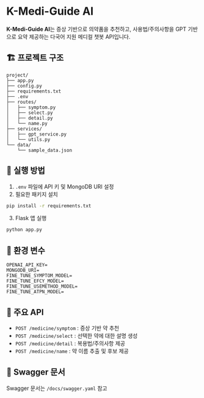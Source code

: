# K-Medi-Guide AI

**K-Medi-Guide AI**는 증상 기반으로 의약품을 추천하고, 사용법/주의사항을 GPT 기반으로 요약 제공하는 다국어 지원 메디컬 챗봇 API입니다.

## 🏗 프로젝트 구조

```
project/
├── app.py
├── config.py
├── requirements.txt
├── .env
├── routes/
│   ├── symptom.py
│   ├── select.py
│   ├── detail.py
│   └── name.py
├── services/
│   ├── gpt_service.py
│   └── utils.py
└── data/
    └── sample_data.json
```

## 🚀 실행 방법

1. `.env` 파일에 API 키 및 MongoDB URI 설정
2. 필요한 패키지 설치
```bash
pip install -r requirements.txt
```
3. Flask 앱 실행
```bash
python app.py
```

## 🔑 환경 변수

```
OPENAI_API_KEY=
MONGODB_URI=
FINE_TUNE_SYMPTOM_MODEL=
FINE_TUNE_EFCY_MODEL=
FINE_TUNE_USEMETHOD_MODEL=
FINE_TUNE_ATPN_MODEL=
```

## 📌 주요 API

- `POST /medicine/symptom` : 증상 기반 약 추천
- `POST /medicine/select` : 선택한 약에 대한 설명 생성
- `POST /medicine/detail` : 복용법/주의사항 제공
- `POST /medicine/name` : 약 이름 추출 및 후보 제공

## 📄 Swagger 문서

Swagger 문서는 `/docs/swagger.yaml` 참고